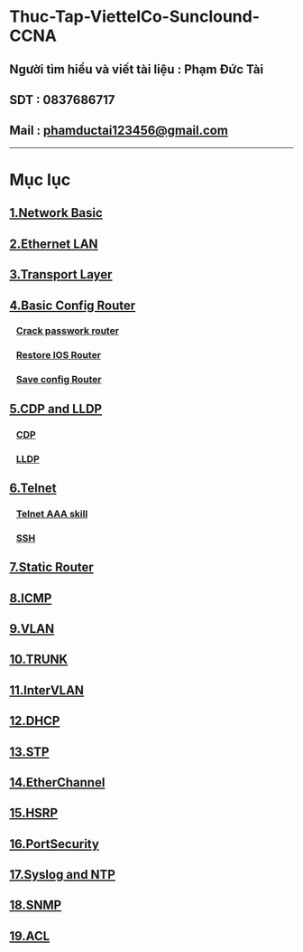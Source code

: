 # Thuc-Tap-ViettelCo-Sunclound-CCNA

## Người tìm hiểu và viết tài liệu : Phạm Đức Tài
## SDT : 0837686717
## Mail : phamductai123456@gmail.com

***
# Mục lục
## [1.Network Basic](https://github.com/ductai124/Thuc-Tap-ViettelCo-Sunclound-/blob/1bbe933da75019359453823a745ed35643d5ee26/CCNA/1.Network%20Basic/README.md)
## [2.Ethernet LAN](https://github.com/ductai124/Thuc-Tap-ViettelCo-Sunclound-/blob/1bbe933da75019359453823a745ed35643d5ee26/CCNA/2.Ethernet%20LAN/README.md)
## [3.Transport Layer](https://github.com/ductai124/Thuc-Tap-ViettelCo-Sunclound-/blob/1bbe933da75019359453823a745ed35643d5ee26/CCNA/3.Transport%20Layer/README.md)
## [4.Basic Config Router](https://github.com/ductai124/Thuc-Tap-ViettelCo-Sunclound-/blob/1bbe933da75019359453823a745ed35643d5ee26/CCNA/4..Basic%20Config%20Router/README.md)
### &ensp; [Crack passwork router](https://github.com/ductai124/Thuc-Tap-ViettelCo-Sunclound-/blob/1bbe933da75019359453823a745ed35643d5ee26/CCNA/4..Basic%20Config%20Router/Crack%20passwork%20router/README.md)
### &ensp; [Restore IOS Router](https://github.com/ductai124/Thuc-Tap-ViettelCo-Sunclound-/blob/1bbe933da75019359453823a745ed35643d5ee26/CCNA/4..Basic%20Config%20Router/Restore%20IOS%20Router/README.md)
### &ensp; [Save config Router](https://github.com/ductai124/Thuc-Tap-ViettelCo-Sunclound-/blob/1bbe933da75019359453823a745ed35643d5ee26/CCNA/4..Basic%20Config%20Router/Save%20config%20Router/README.md)
## [5.CDP and LLDP]()
### &ensp; [CDP](https://github.com/ductai124/Thuc-Tap-ViettelCo-Sunclound-/blob/1bbe933da75019359453823a745ed35643d5ee26/CCNA/5.CDP%20and%20LLDP/CDP/README.md)
### &ensp; [LLDP](https://github.com/ductai124/Thuc-Tap-ViettelCo-Sunclound-/blob/1bbe933da75019359453823a745ed35643d5ee26/CCNA/5.CDP%20and%20LLDP/LLDP/README.md)
## [6.Telnet](https://github.com/ductai124/Thuc-Tap-ViettelCo-Sunclound-/blob/8bd0d2b8e80dbdd00b6dc8bddd5a55d7b0ace118/CCNA/6.Telnet/README.md)
### &ensp; [Telnet AAA skill](https://github.com/ductai124/Thuc-Tap-ViettelCo-Sunclound-/blob/1bbe933da75019359453823a745ed35643d5ee26/CCNA/6.Telnet/Telnet%20AAA%20skill/README.md)
### &ensp; [SSH](https://github.com/ductai124/Thuc-Tap-ViettelCo-Sunclound-/blob/66d145f2ba9a4345d520aa78ce6134ca36652dca/CCNA/6.Telnet/SSH/README.md)
## [7.Static Router](https://github.com/ductai124/Thuc-Tap-ViettelCo-Sunclound-/blob/2d8d34b52b309138181a6abdd5572d06941d4ede/CCNA/7.Static%20router/README.md)
## [8.ICMP](https://github.com/ductai124/Thuc-Tap-ViettelCo-Sunclound-/blob/1bbe933da75019359453823a745ed35643d5ee26/CCNA/8.ICMP/README.md)
## [9.VLAN](https://github.com/ductai124/Thuc-Tap-ViettelCo-Sunclound-/blob/1bbe933da75019359453823a745ed35643d5ee26/CCNA/9.VLAN/README.md)
## [10.TRUNK](https://github.com/ductai124/Thuc-Tap-ViettelCo-Sunclound-/blob/1bbe933da75019359453823a745ed35643d5ee26/CCNA/10.TRUNK/README.md)
## [11.InterVLAN](https://github.com/ductai124/Thuc-Tap-ViettelCo-Sunclound-/blob/1bbe933da75019359453823a745ed35643d5ee26/CCNA/11.InterVLAN/README.md)
## [12.DHCP](https://github.com/ductai124/Thuc-Tap-ViettelCo-Sunclound-/blob/1bbe933da75019359453823a745ed35643d5ee26/CCNA/12.DHCP/README.md)
## [13.STP](https://github.com/ductai124/Thuc-Tap-ViettelCo-Sunclound-/blob/4f0e72527db7c525ef68ddbd4890260ad0944f9f/CCNA/13.STP/README.md)
## [14.EtherChannel](https://github.com/ductai124/Thuc-Tap-ViettelCo-Sunclound-/blob/c55ed5b1ebfe88ea676cad395363aa786b96b4c7/CCNA/14.EtherChannel/README.md)
## [15.HSRP](https://github.com/ductai124/Thuc-Tap-ViettelCo-Sunclound-/blob/65a14420ceab5ca90e70e479198b8d4054eeef11/CCNA/15.HSRP/README.md)
## [16.PortSecurity](https://github.com/ductai124/Thuc-Tap-ViettelCo-Sunclound-/blob/fc493fe0bdeeb2652b9cb85640871102effd677b/CCNA/16.PortSecurity/README.md)
## [17.Syslog and NTP](https://github.com/ductai124/Thuc-Tap-ViettelCo-Sunclound-/blob/3101f8144e2f5503153b520824189944bbe51ce1/CCNA/17.Syslog/README.md)
## [18.SNMP](https://github.com/ductai124/Thuc-Tap-ViettelCo-Sunclound-/blob/3101f8144e2f5503153b520824189944bbe51ce1/CCNA/18.SNMP/README.md)
## [19.ACL](https://github.com/ductai124/Thuc-Tap-ViettelCo-Sunclound-/blob/3101f8144e2f5503153b520824189944bbe51ce1/CCNA/19.ACL/README.md)
### &ensp; []()
### &ensp; []()
## &ensp; []()
